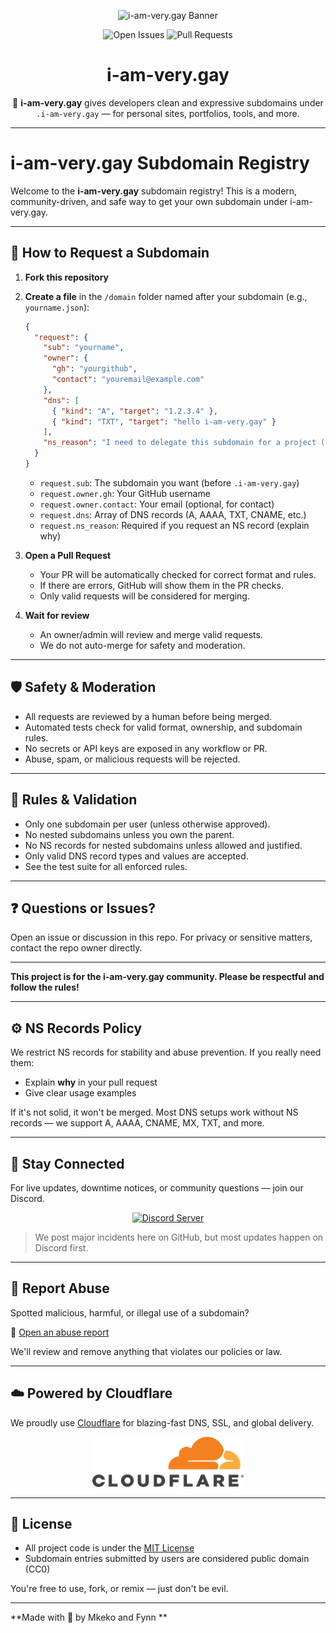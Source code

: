 <p align="center">
  <img alt="i-am-very.gay Banner" src="https://raw.githubusercontent.com/Mkeko-team/i-am-very.gay/main/media/banner.png">
</p>

<p align="center">
  <img alt="Open Issues" src="https://img.shields.io/github/issues-raw/Mkeko-team/i-am-very.gay?color=ff66c4&label=issues&style=for-the-badge">
  <img alt="Pull Requests" src="https://img.shields.io/github/issues-pr-raw/Mkeko-team/i-am-very.gay?color=ff66c4&label=pull%20requests&style=for-the-badge">
</p>

<h1 align="center">i-am-very.gay</h1>

<p align="center">
  💖 <strong>i-am-very.gay</strong> gives developers clean and expressive subdomains under <code>.i-am-very.gay</code> — for personal sites, portfolios, tools, and more.
</p>

---

# i-am-very.gay Subdomain Registry

Welcome to the **i-am-very.gay** subdomain registry! This is a modern, community-driven, and safe way to get your own subdomain under i-am-very.gay.

---

## 🚀 How to Request a Subdomain

1. **Fork this repository**
2. **Create a file** in the `/domain` folder named after your subdomain (e.g., `yourname.json`):

   ```json
   {
     "request": {
       "sub": "yourname",
       "owner": {
         "gh": "yourgithub",
         "contact": "youremail@example.com"
       },
       "dns": [
         { "kind": "A", "target": "1.2.3.4" },
         { "kind": "TXT", "target": "hello i-am-very.gay" }
       ],
       "ns_reason": "I need to delegate this subdomain for a project (required only for NS records)."
     }
   }
   ```

   - `request.sub`: The subdomain you want (before `.i-am-very.gay`)
   - `request.owner.gh`: Your GitHub username
   - `request.owner.contact`: Your email (optional, for contact)
   - `request.dns`: Array of DNS records (A, AAAA, TXT, CNAME, etc.)
   - `request.ns_reason`: Required if you request an NS record (explain why)

3. **Open a Pull Request**
   - Your PR will be automatically checked for correct format and rules.
   - If there are errors, GitHub will show them in the PR checks.
   - Only valid requests will be considered for merging.

4. **Wait for review**
   - An owner/admin will review and merge valid requests.
   - We do not auto-merge for safety and moderation.

---

## 🛡️ Safety & Moderation
- All requests are reviewed by a human before being merged.
- Automated tests check for valid format, ownership, and subdomain rules.
- No secrets or API keys are exposed in any workflow or PR.
- Abuse, spam, or malicious requests will be rejected.

---

## 📝 Rules & Validation
- Only one subdomain per user (unless otherwise approved).
- No nested subdomains unless you own the parent.
- No NS records for nested subdomains unless allowed and justified.
- Only valid DNS record types and values are accepted.
- See the test suite for all enforced rules.

---

## ❓ Questions or Issues?
Open an issue or discussion in this repo. For privacy or sensitive matters, contact the repo owner directly.

---

**This project is for the i-am-very.gay community. Please be respectful and follow the rules!**

---

## ⚙️ NS Records Policy

We restrict NS records for stability and abuse prevention. If you really need them:
- Explain **why** in your pull request
- Give clear usage examples

If it's not solid, it won't be merged. Most DNS setups work without NS records — we support A, AAAA, CNAME, MX, TXT, and more.

---

## 🧠 Stay Connected

For live updates, downtime notices, or community questions — join our Discord.

<p align="center">
  <a href="https://discord.gg/8xmwCQkW8g">
    <img src="https://discord.com/api/guilds/1367837016280272978/widget.png?style=banner2" alt="Discord Server">
  </a>
</p>

> We post major incidents here on GitHub, but most updates happen on Discord first.

---

## 🚨 Report Abuse

Spotted malicious, harmful, or illegal use of a subdomain?

📩 [Open an abuse report](https://github.com/Mkeko-team/i-am-very.gay/issues/new?assignees=&labels=report-abuse&template=report-abuse.md&title=Report+abuse)

We'll review and remove anything that violates our policies or law.

---

## ☁️ Powered by Cloudflare

We proudly use [Cloudflare](https://www.cloudflare.com/) for blazing-fast DNS, SSL, and global delivery.

<p align="center">
  <a href="https://www.cloudflare.com">
    <img src="https://raw.githubusercontent.com/is-a-dev/register/main/media/cloudflare.png" height="80" alt="Cloudflare">
  </a>
</p>

---

## 📜 License

- All project code is under the [MIT License](LICENSE)
- Subdomain entries submitted by users are considered public domain (CC0)

You're free to use, fork, or remix — just don't be evil.

---

**Made with 🩷 by Mkeko and Fynn **

